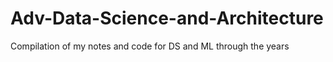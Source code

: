 # Adv-Data-Science-and-Architecture
Compilation of my notes and code for DS and ML through the years

